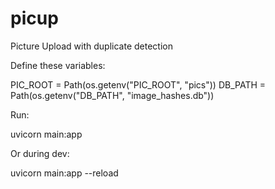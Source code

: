 # picup
Picture Upload with duplicate detection

Define these variables:

  PIC_ROOT = Path(os.getenv("PIC_ROOT", "pics"))
  DB_PATH = Path(os.getenv("DB_PATH", "image_hashes.db"))

Run:

  uvicorn main:app

Or during dev:

  uvicorn main:app --reload
